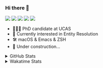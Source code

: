 ### Hi there 👋

[![](https://img.shields.io/badge/-Email-325180?logo=maildotru&logoColor=white&style=flat-square)](mailto:wang@tianshu.me)
[![](https://img.shields.io/badge/-GitHub-black?logo=GitHub&style=flat-square)](https://github.com/tshu-w)
[![](https://img.shields.io/badge/-Telegram-26a5e4?labelColor=fafafa&logo=telegram&style=flat-square)](https://t.me/tshu_w) 
[![](https://img.shields.io/badge/-Twitter-1da1f2?logo=Twitter&logoColor=white&style=flat-square)](https://twitter.com/tshu_w)
[![](https://komarev.com/ghpvc/?username=tshu-w&color=blueviolet&style=flat-square)]()



- 🧑🏻‍🎓 PhD candidate at UCAS
- 🔭 Currently interested in Entity Resolution
- 🛠 macOS & Emacs & ZSH
- 🚧 Under construction...

<details>

<summary>GitHub Stats</summary>

![Tianshu's GitHub stats](https://github-readme-stats.vercel.app/api?username=tshu-w&show_icons=true&theme=buefy&count_private=true)
  
</details>


<details>
  <summary>Wakatime Stats</summary>

  Currently, files accessed by tramp cannot be tracked by wakatime, see https://github.com/wakatime/wakatime-mode/issues/27
  <br>
  
<!--START_SECTION:waka-->
**I'm an Early 🐤** 

```text
🌞 Morning    74 commits     ██████░░░░░░░░░░░░░░░░░░░   27.31% 
🌆 Daytime    146 commits    █████████████░░░░░░░░░░░░   53.87% 
🌃 Evening    45 commits     ████░░░░░░░░░░░░░░░░░░░░░   16.61% 
🌙 Night      6 commits      ░░░░░░░░░░░░░░░░░░░░░░░░░   2.21%

```
📅 **I'm Most Productive on Monday** 

```text
Monday       53 commits     █████░░░░░░░░░░░░░░░░░░░░   19.56% 
Tuesday      47 commits     ████░░░░░░░░░░░░░░░░░░░░░   17.34% 
Wednesday    20 commits     █░░░░░░░░░░░░░░░░░░░░░░░░   7.38% 
Thursday     20 commits     █░░░░░░░░░░░░░░░░░░░░░░░░   7.38% 
Friday       45 commits     ████░░░░░░░░░░░░░░░░░░░░░   16.61% 
Saturday     46 commits     ████░░░░░░░░░░░░░░░░░░░░░   16.97% 
Sunday       40 commits     ███░░░░░░░░░░░░░░░░░░░░░░   14.76%

```


📊 **This Week I Spent My Time On** 

```text
💬 Programming Languages: 
sh                       26 hrs 19 mins      ███████████████░░░░░░░░░░   62.73% 
Emacs Lisp               9 hrs 27 mins       █████░░░░░░░░░░░░░░░░░░░░   22.54% 
Bash                     3 hrs 14 mins       ██░░░░░░░░░░░░░░░░░░░░░░░   7.73% 
Other                    1 hr 45 mins        █░░░░░░░░░░░░░░░░░░░░░░░░   4.18% 
Org                      1 hr 10 mins        ░░░░░░░░░░░░░░░░░░░░░░░░░   2.82%

🔥 Editors: 
Zsh                      26 hrs 19 mins      ███████████████░░░░░░░░░░   62.73% 
Emacs                    15 hrs 38 mins      █████████░░░░░░░░░░░░░░░░   37.27%

🐱‍💻 Projects: 
Terminal                 14 hrs 2 mins       ████████░░░░░░░░░░░░░░░░░   33.46% 
emacs                    10 hrs 4 mins       ██████░░░░░░░░░░░░░░░░░░░   24.02% 
dotfiles                 7 hrs 21 mins       ████░░░░░░░░░░░░░░░░░░░░░   17.55% 
universal-blocker        6 hrs 12 mins       ███░░░░░░░░░░░░░░░░░░░░░░   14.79% 
deep-learning-project-tem2 hrs 27 mins       █░░░░░░░░░░░░░░░░░░░░░░░░   5.86%

💻 Operating System: 
Mac                      29 hrs 6 mins       █████████████████░░░░░░░░   69.36% 
Linux                    12 hrs 51 mins      ███████░░░░░░░░░░░░░░░░░░   30.64%

```

**I Mostly Code in Python** 

```text
Python                   7 repos             █████████░░░░░░░░░░░░░░░░   36.84% 
HTML                     2 repos             ██░░░░░░░░░░░░░░░░░░░░░░░   10.53% 
Emacs Lisp               2 repos             ██░░░░░░░░░░░░░░░░░░░░░░░   10.53% 
JavaScript               2 repos             ██░░░░░░░░░░░░░░░░░░░░░░░   10.53% 
TeX                      2 repos             ██░░░░░░░░░░░░░░░░░░░░░░░   10.53%

```



 Last Updated on 14/12/2021
<!--END_SECTION:waka-->
</details>
